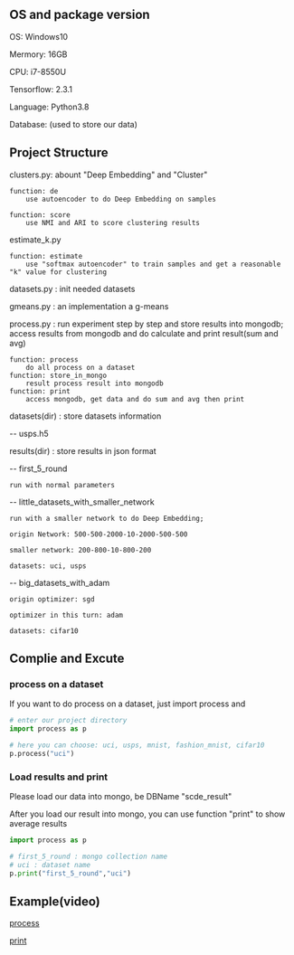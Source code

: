 ## OS and package version

OS: Windows10

Mermory: 16GB

CPU: i7-8550U

Tensorflow: 2.3.1

Language: Python3.8

Database: (used to store our data)

## Project Structure

clusters.py: abount "Deep Embedding" and "Cluster"

    function: de
        use autoencoder to do Deep Embedding on samples 

    function: score
        use NMI and ARI to score clustering results

estimate_k.py

    function: estimate
        use "softmax autoencoder" to train samples and get a reasonable "k" value for clustering
    

datasets.py : init needed datasets

gmeans.py : an implementation a g-means

process.py : run experiment step by step and store results into mongodb; access results from mongodb and do calculate and print result(sum and avg)

    function: process
        do all process on a dataset
    function: store_in_mongo
        result process result into mongodb
    function: print
        access mongodb, get data and do sum and avg then print

datasets(dir) : store datasets information

-- usps.h5

results(dir) : store results in json format

-- first_5_round

    run with normal parameters

-- little_datasets_with_smaller_network

    run with a smaller network to do Deep Embedding;

    origin Network: 500-500-2000-10-2000-500-500

    smaller network: 200-800-10-800-200
    
    datasets: uci, usps

-- big_datasets_with_adam

    origin optimizer: sgd

    optimizer in this turn: adam

    datasets: cifar10



## Complie and Excute

### process on a dataset

If you want to do process on a dataset, just import process and 
``` python
# enter our project directory
import process as p

# here you can choose: uci, usps, mnist, fashion_mnist, cifar10
p.process("uci") 
``` 

### Load results and print

Please load our data into mongo, be DBName "scde_result"

After you load our result into mongo, you can use function "print" to show average results

``` python
import process as p

# first_5_round : mongo collection name
# uci : dataset name
p.print("first_5_round","uci")
```

## Example(video)

[process]()

[print]()


